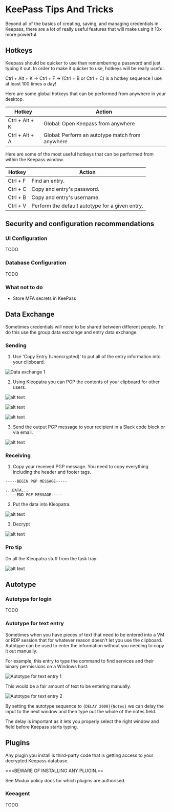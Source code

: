 # KeePass Tips And Tricks

Beyond all of the basics of creating, saving, and managing credentials in Keepass, there are a lot of really useful features that will make using it 10x more powerful.

## Hotkeys

Keepass should be quicker to use than remembering a password and just typing it out. In order to make it quicker to use, hotkeys will be really useful.

Ctrl + Alt + K &rarr; Ctrl + F &rarr; (Ctrl + B or Ctrl + C) is a hotkey sequence I use at least 100 times a day!

Here are some global hotkeys that can be performed from anywhere in your desktop.

| Hotkey         | Action |
| -----------    | ----------- |
| Ctrl + Alt + K | Global: Open Keepass from anywhere |
| Ctrl + Alt + A | Global: Perform an autotype match from anywhere  |

Here are some of the most useful hotkeys that can be performed from within the Keepass window.

| Hotkey      | Action |
| ----------- | ----------- |
| Ctrl + F    | Find an entry. |
| Ctrl + C    | Copy and entry's password. |
| Ctrl + B    | Copy and entry's username. |
| Ctrl + V    | Perform the default autotype for a given entry.  |

## Security and configuration recommendations

### UI Configuration

TODO

### Database Configuration

TODO

### What not to do
- Store MFA secrets in KeePass


## Data Exchange
Sometimes credentials will need to be shared between different people. To do this use the group data exchange and entry data exchange.

### Sending

1. Use 'Copy Entry (Unencrypted)' to put all of the entry information into your clipboard.

![Data exchange 1](assets/KeePass_UEuoVxBtOh.png)

2. Using Kleopatra you can PGP the contents of your clipboard for other users.

![alt text](assets/kleopatra_XO0DJXQm92.png)

![alt text](assets/kleopatra_L5TStT3IfE.png)

![alt text](assets/kleopatra_L6uIpXsh1G.png)

3. Send the output PGP message to your recipient in a Slack code block or via email.

![alt text](assets/slack_fliZ4AqyP6.png)

### Receiving

1. Copy your received PGP message. You need to copy everything including the header and footer tags.
```
-----BEGIN PGP MESSAGE-----

...DATA...
-----END PGP MESSAGE-----
```

2. Put the data into Kleopatra.

![alt text](assets/kleopatra_afBxfVHwSV.png)

3. Decrypt

![alt text](assets/kleopatra_P7N6293q0m.png)


### Pro tip
Do all the Kleopatra stuff from the task tray:

![alt text](assets/explorer_GUgyh5RqkX.png)


## Autotype
### Autotype for login

TODO

### Autotype for text entry

Sometimes when you have pieces of text that need to be entered into a VM or RDP session that for whatever reason doesn't let you use the clipboard. Autotype can be used to enter the information without you needing to copy it out manually.

For example, this entry to type the command to find services and their binary permissions on a Windows host:

![Autotype for text entry 1](assets/KeePass_pJmPNymPnB.png)

This would be a fair amount of text to be entering manually.

![Autotype for text entry 2](assets/KeePass_4jAuNI8Kev.png)

By setting the autotype sequence to `{DELAY 2000}{Notes}` we can delay the input to the next window and then type out the whole of the notes field.

The delay is important as it lets you properly select the right window and field before Keepass starts typing.

## Plugins
Any plugin you install is third-party code that is getting access to your decrypted Keepass database.

===BEWARE OF INSTALLING ANY PLUGIN.==

See Modux policy docs for which plugins are authorised.

### Keeagent

TODO